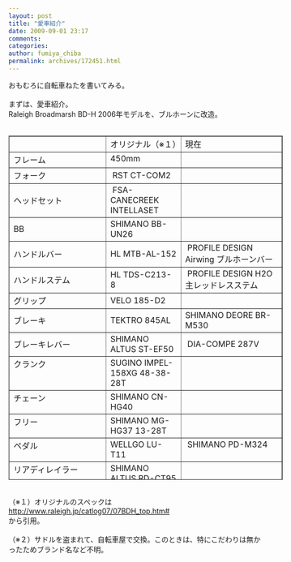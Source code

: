 ```yaml
---
layout: post
title: "愛車紹介"
date: 2009-09-01 23:17
comments: 
categories: 
author: fumiya_chiba
permalink: archives/172451.html
---
```


おもむろに自転車ねたを書いてみる。<br>
<br>
まずは、愛車紹介。<br>
Raleigh Broadmarsh BD-H 2006年モデルを、ブルホーンに改造。<br>
<br>
<table cellspacing="1" cellpadding="1" border="1" align="" summary="" style="width: 541px; height: 679px;"><tbody><tr><td>&nbsp;</td><td>オリジナル（※１）</td><td width="40%">現在</td></tr><tr><td style="vertical-align: top;">フレーム</td><td style="vertical-align: top;">450mm</td><td style="vertical-align: top;">&nbsp;</td></tr><tr><td width="20%">フォーク</td><td>&nbsp;RST CT-COM2<br>
</td><td>&nbsp;</td></tr><tr><td>ヘッドセット</td><td>&nbsp;FSA-CANECREEK INTELLASET<br>
</td><td>&nbsp;</td></tr><tr><td width="40%">BB</td><td>SHIMANO BB-UN26<br>
</td><td>&nbsp;</td></tr><tr><td>ハンドルバー</td><td>HL MTB-AL-152<br>
</td><td>&nbsp;PROFILE DESIGN Airwing ブルホーンバー<br>
</td></tr><tr><td>ハンドルステム</td><td>HL TDS-C213-8<br>
</td><td>&nbsp;PROFILE DESIGN H2O主レッドレスステム<br>
</td></tr><tr><td>グリップ</td><td>VELO 185-D2<br>
</td><td>&nbsp;</td></tr><tr><td>ブレーキ</td><td>TEKTRO 845AL<br>
</td><td>SHIMANO DEORE BR-M530</td></tr><tr><td>ブレーキレバー</td><td>SHIMANO ALTUS ST-EF50<br>
</td><td>&nbsp;DIA-COMPE 287V<br>
</td></tr><tr><td style="vertical-align: top;">クランク</td><td style="vertical-align: top;">SUGINO IMPEL-158XG 48-38-28T</td><td style="vertical-align: top;">&nbsp;</td></tr><tr><td style="vertical-align: top;">チェーン</td><td style="vertical-align: top;">SHIMANO CN-HG40</td><td style="vertical-align: top;">&nbsp;</td></tr><tr><td style="vertical-align: top;">フリー</td><td style="vertical-align: top;">SHIMANO MG-HG37 13-28T</td><td style="vertical-align: top;">&nbsp;</td></tr><tr><td style="vertical-align: top;">ペダル</td><td style="vertical-align: top;">WELLGO LU-T11</td><td style="vertical-align: top;">&nbsp;SHIMANO PD-M324<br>
</td></tr><tr><td style="vertical-align: top;">リアディレイラー</td><td style="vertical-align: top;">SHIMANO ALTUS RD-CT95</td><td style="vertical-align: top;">&nbsp;</td></tr><tr><td style="vertical-align: top;">フロントディレイラー</td><td style="vertical-align: top;">SHIMANO FD-C051</td><td style="vertical-align: top;">&nbsp;</td></tr><tr><td style="vertical-align: top;">シフトレバー</td><td style="vertical-align: top;">SHIMANO ALTUS ST-EF50</td><td style="vertical-align: top;">&nbsp;DIA-COMPE バーエンドコントローラー<br>
</td></tr><tr><td style="vertical-align: top;">ハブ</td><td style="vertical-align: top;">JOYTECH JY-761DSE/762DSE</td><td style="vertical-align: top;">&nbsp;</td></tr><tr><td style="vertical-align: top;">スポーク</td><td style="vertical-align: top;">14G ステンレス</td><td style="vertical-align: top;">&nbsp;</td></tr><tr><td style="vertical-align: top;">リム</td><td style="vertical-align: top;">ALEX X-2100</td><td style="vertical-align: top;">&nbsp;</td></tr><tr><td style="vertical-align: top;">タイヤ</td><td style="vertical-align: top;">KENDA 700&times;38C</td><td style="vertical-align: top;">&nbsp;Panaracerツーキニスト 700&times;28C<br>
</td></tr><tr><td style="vertical-align: top;">サドル</td><td style="vertical-align: top;">VELO ダブルデンシティ COMFORT</td><td style="vertical-align: top;">&nbsp;？（※２）</td></tr><tr><td style="vertical-align: top;">シートポスト</td><td style="vertical-align: top;">HL SP-213</td><td style="vertical-align: top;">&nbsp;？（※２）</td></tr><tr><td style="vertical-align: top;">スタンド</td><td style="vertical-align: top;">アルミサイドスタンド</td><td style="vertical-align: top;">&nbsp;</td></tr><tr><td style="vertical-align: top;">その他</td><td style="vertical-align: top;">ベル、リフレクター、ハイコラムスペーサー</td><td style="vertical-align: top;">サイクルコンピュータ CATEYE CC-CD200N</td></tr></tbody></table><br>
（※１）オリジナルのスペックは<br>
<a href="http://www.raleigh.jp/catlog07/07BDH_top.htm#">http://www.raleigh.jp/catlog07/07BDH_top.htm#</a><br>
から引用。<br>
<br>
（※２）サドルを盗まれて、自転車屋で交換。このときは、特にこだわりは無かったためブランド名など不明。<br>


